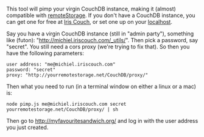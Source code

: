 This tool will pimp your virgin CouchDB instance, making it (almost) compatible with [remoteStorage](http://www.w3.org/community/unhosted/wiki/RemoteStorage). If you don't have a CouchDB instance, you can get one for free at [Iris Couch](http://iriscouch.com), or set one up on your [localhost](http://localhost/).

Say you have a virgin CouchDB instance (still in "admin party"), something like (futon): "http://michiel.iriscouch.com/_utils/". Then pick a password, say "secret". You still need a cors proxy (we're trying to fix that). So then you have the following parameters:

    user address: "me@michiel.iriscouch.com"
    password: "secret"
    proxy: "http://yourremotestorage.net/CouchDB/proxy/"

Then what you need to run (in a terminal window on either a linux or a mac) is:

    node pimp.js me@michiel.iriscouch.com secret yourremotestorage.net/CouchDB/proxy/ | sh

Then go to http://myfavouritesandwich.org/ and log in with the user address you just created.
